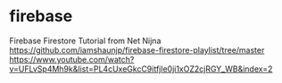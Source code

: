 # firebase
Firebase Firestore Tutorial from Net Nijna 
https://github.com/iamshaunjp/firebase-firestore-playlist/tree/master
https://www.youtube.com/watch?v=UFLvSp4Mh9k&list=PL4cUxeGkcC9itfjle0ji1xOZ2cjRGY_WB&index=2
